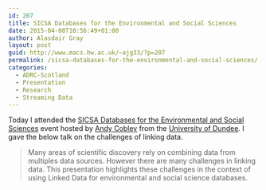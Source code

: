```yaml
---
id: 207
title: SICSA Databases for the Environmental and Social Sciences
date: 2015-04-08T10:56:49+01:00
author: Alasdair Gray
layout: post
guid: http://www.macs.hw.ac.uk/~ajg33/?p=207
permalink: /sicsa-databases-for-the-environmental-and-social-sciences/
categories:
  - ADRC-Scotland
  - Presentation
  - Research
  - Streaming Data
---
```

Today I attended the [SICSA Databases for the Environmental and Social Sciences](http://www.sicsa.ac.uk/events/sicsa-ma-databases-environmental-social-sciences/) event hosted by [Andy Cobley](http://www.computing.dundee.ac.uk/about/staff/1) from the [University of Dundee](http://www.dundee.ac.uk/). I gave the below talk on the challenges of linking data.

> Many areas of scientific discovery rely on combining data from multiples data sources. However there are many challenges in linking data. This presentation highlights these challenges in the context of using Linked Data for environmental and social science databases.